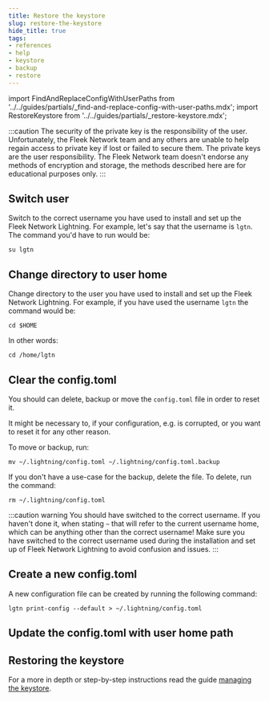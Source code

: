 ```yaml
---
title: Restore the keystore
slug: restore-the-keystore
hide_title: true
tags:
- references
- help
- keystore
- backup
- restore
---
```


import FindAndReplaceConfigWithUserPaths from '../../guides/partials/_find-and-replace-config-with-user-paths.mdx';
import RestoreKeystore from '../../guides/partials/_restore-keystore.mdx';

:::caution
The security of the private key is the responsibility of the user. Unfortunately, the Fleek Network team and any others are unable to help regain access to private key if lost or failed to secure them. The private keys are the user responsibility. The Fleek Network team doesn't endorse any methods of encryption and storage, the methods described here are for educational purposes only.
:::

## Switch user

Switch to the correct username you have used to install and set up the Fleek Network Lightning. For example, let's say that the username is `lgtn`. The command you'd have to run would be:

```
su lgtn
```

## Change directory to user home

Change directory to the user you have used to install and set up the Fleek Network Lightning. For example, if you have used the username `lgtn` the command would be:

```
cd $HOME
```

In other words:

```
cd /home/lgtn
```

## Clear the config.toml

You should can delete, backup or move the `config.toml` file in order to reset it. 

It might be necessary to, if your configuration, e.g. is corrupted, or you want to reset it for any other reason.

To move or backup, run:

```
mv ~/.lightning/config.toml ~/.lightning/config.toml.backup
```

If you don't have a use-case for the backup, delete the file. To delete, run the command:

```
rm ~/.lightning/config.toml
```

:::caution warning
You should have switched to the correct username. If you haven't done it, when stating `~` that will refer to the current username home, which can be anything other than the correct username! Make sure you have switched to the correct username used during the installation and set up of Fleek Network Lightning to avoid confusion and issues.
:::

## Create a new config.toml

A new configuration file can be created by running the following command:

```
lgtn print-config --default > ~/.lightning/config.toml
```

## Update the config.toml with user home path

<FindAndReplaceConfigWithUserPaths />

## Restoring the keystore

<RestoreKeystore />

For a more in depth or step-by-step instructions read the guide [managing the keystore](/guides/Node%20Operators/managing-the-keystore).
